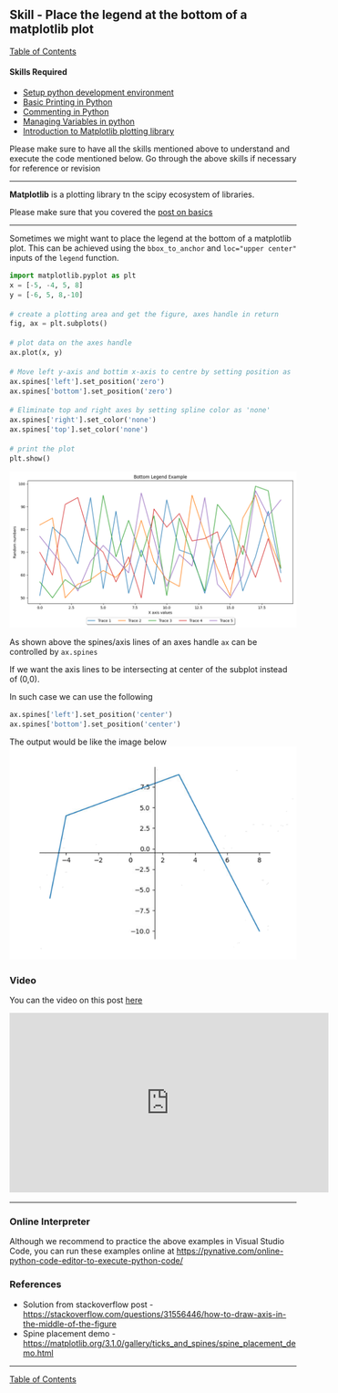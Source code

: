 ## Skill - Place the legend at the bottom of a matplotlib plot
[Table of Contents](https://nagasudhir.blogspot.com/2020/04/taming-python-table-of-contents.html)
#### Skills Required
* [Setup python development environment](https://nagasudhir.blogspot.com/2020/04/setup-python-development-environment_14.html)
* [Basic Printing in Python](https://nagasudhir.blogspot.com/2020/04/basic-printing-in-python.html)
* [Commenting in Python](https://nagasudhir.blogspot.com/2020/04/comments-in-python.html)
* [Managing Variables in python](https://nagasudhir.blogspot.com/2020/04/managing-variables-in-python.html)
* [Introduction to Matplotlib plotting library](https://nagasudhir.blogspot.com/2020/05/intro-to-matplotlib.html)

Please make sure to have all the skills mentioned above to understand and execute the code mentioned below. Go through the above skills if necessary for reference or revision

<hr/>

**Matplotlib** is a plotting library tn the scipy ecosystem of libraries.

Please make sure that you covered the [post on basics](https://nagasudhir.blogspot.com/2020/05/intro-to-matplotlib.html)
<hr/>

Sometimes we might want to place the legend at the bottom of a matplotlib plot. This can be achieved using the ```bbox_to_anchor``` and ```loc="upper center"``` inputs of the ```legend``` function.

```python
import matplotlib.pyplot as plt
x = [-5, -4, 5, 8]
y = [-6, 5, 8,-10]

# create a plotting area and get the figure, axes handle in return
fig, ax = plt.subplots()

# plot data on the axes handle
ax.plot(x, y)

# Move left y-axis and bottim x-axis to centre by setting position as 'center'
ax.spines['left'].set_position('zero')
ax.spines['bottom'].set_position('zero')

# Eliminate top and right axes by setting spline color as 'none'
ax.spines['right'].set_color('none')
ax.spines['top'].set_color('none')

# print the plot
plt.show()
```

![matplotlib_center_axes_demo](https://github.com/nagasudhirpulla/taming_python/raw/master/blog/skills/assets/img/matplotlib_legend_bottom_example.png)

As shown above the spines/axis lines of an axes handle `ax` can be controlled by `ax.spines`

If we want the axis lines to be intersecting at center of the subplot instead of (0,0). 

In such case we can use the following 
```python
ax.spines['left'].set_position('center')
ax.spines['bottom'].set_position('center')
```
The output would be like the image below
![matplotlib_center_axes_demo](https://github.com/nagasudhirpulla/taming_python/raw/master/blog/skills/assets/img/matplotlib_center_axes_demo.PNG)

### Video
You can the video on this post [here](https://youtu.be/qzFOFP1hxvg)

<iframe width="560" height="315" src="https://www.youtube.com/embed/qzFOFP1hxvg" title="YouTube video player" frameborder="0" allow="accelerometer; autoplay; clipboard-write; encrypted-media; gyroscope; picture-in-picture" allowfullscreen></iframe>
<hr/>

### Online Interpreter
Although we recommend to practice the above examples in Visual Studio Code, you can run these examples online at https://pynative.com/online-python-code-editor-to-execute-python-code/

### References
* Solution from stackoverflow post - https://stackoverflow.com/questions/31556446/how-to-draw-axis-in-the-middle-of-the-figure
* Spine placement demo - https://matplotlib.org/3.1.0/gallery/ticks_and_spines/spine_placement_demo.html

<hr/>

[Table of Contents](https://nagasudhir.blogspot.com/2020/04/taming-python-table-of-contents.html)




<!--stackedit_data:
eyJoaXN0b3J5IjpbLTM1MDI4Njc1OCwtMjQ1MTc0NjUzLDEwNj
U1Nzg2NzMsLTE0ODY4MzE1OF19
-->